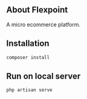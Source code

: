 ## About Flexpoint
A micro ecommerce platform.

## Installation
```bash
composer install
```

## Run on local server
```bash
php artisan serve
```
